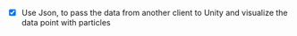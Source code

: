 - [x] Use Json, to pass the data from another client to Unity and visualize the data point with particles
